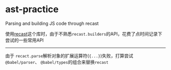 # ast-practice

Parsing and building JS code through recast

使用[recast](https://www.npmjs.com/package/recast)这个库时，由于不熟悉`recast.builders`的API，花费了点时间记录下尝试的一些常用API

---

由于 `recact.parse`解析对象的扩展运算符(`{...}`)失败，打算尝试`@babel/parser`、 `@babel/types`的组合来替换`recast`